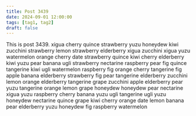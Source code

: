 ```yaml
---
title: Post 3439
date: 2024-09-01 12:00:00
tags: [tag1, tag2]
draft: false
---
```

This is post 3439.
xigua
cherry
quince
strawberry
yuzu
honeydew
kiwi
zucchini
strawberry
lemon
strawberry
elderberry
xigua
zucchini
xigua
yuzu
watermelon
orange
cherry
date
strawberry
quince
kiwi
cherry
elderberry
kiwi
yuzu
pear
banana
ugli
strawberry
nectarine
raspberry
pear
fig
quince
tangerine
kiwi
ugli
watermelon
raspberry
fig
orange
cherry
tangerine
fig
apple
banana
elderberry
strawberry
fig
pear
tangerine
elderberry
zucchini
lemon
orange
elderberry
tangerine
grape
zucchini
apple
elderberry
pear
yuzu
tangerine
orange
lemon
grape
honeydew
honeydew
pear
nectarine
xigua
yuzu
raspberry
cherry
banana
yuzu
ugli
tangerine
ugli
yuzu
honeydew
nectarine
quince
grape
kiwi
cherry
orange
date
lemon
banana
pear
elderberry
yuzu
honeydew
fig
raspberry
watermelon
